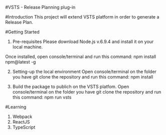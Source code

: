 #VSTS - Release Planning plug-in

#Introduction
This project will extend VSTS platform in order to generate a Release Plan.

#Getting Started
1.	Pre-requisites
Please download Node.js v.6.9.4 and install it on your local machine.

Once installed, open console/terminal and run this command:
npm install npm@latest -g

2.	Setting-up the local environment
Open console/terminal on the folder you have git clone the repository and run this command: 
npm install

3.	Build the package to publich on the VSTS platfom.
Open console/terminal on the folder you have git clone the repository and run this command: 
npm run vsts

#Learning
1. Webpack
2. ReactJS
3. TypeScript
